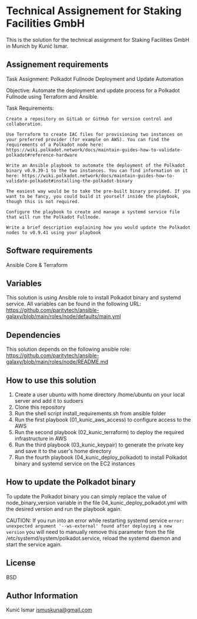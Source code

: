 # Technical Assignement for Staking Facilities GmbH

This is the solution for the technical assignment for Staking Facilities GmbH in Munich by Kunić Ismar.

## Assignement requirements

Task Assignment: Polkadot Fullnode Deployment and Update Automation

Objective: Automate the deployment and update process for a Polkadot Fullnode using Terraform and Ansible.

Task Requirements:

    Create a repository on GitLab or GitHub for version control and collaboration.

    Use Terraform to create IAC files for provisioning two instances on your preferred provider (for example on AWS). You can find the requirements of a Polkadot node here: https://wiki.polkadot.network/docs/maintain-guides-how-to-validate-polkadot#reference-hardware

    Write an Ansible playbook to automate the deployment of the Polkadot binary v0.9.39-1 to the two instances. You can find information on it here: https://wiki.polkadot.network/docs/maintain-guides-how-to-validate-polkadot#installing-the-polkadot-binary

    The easiest way would be to take the pre-built binary provided. If you want to be fancy, you could build it yourself inside the playbook, though this is not required.

    Configure the playbook to create and manage a systemd service file that will run the Polkadot Fullnode.

    Write a brief description explaining how you would update the Polkadot nodes to v0.9.41 using your playbook

## Software requirements

Ansible Core & Terraform

## Variables

This solution is using Ansible role to install Polkadot binary and systemd service. All variables can be found in the following URL:
https://github.com/paritytech/ansible-galaxy/blob/main/roles/node/defaults/main.yml

## Dependencies

This solution depends on the following ansible role:
https://github.com/paritytech/ansible-galaxy/blob/main/roles/node/README.md

## How to use this solution

1. Create a user ubuntu with home directory /home/ubuntu on your local server and add it to sudoers
2. Clone this repository
3. Run the shell script install_requirements.sh from ansible folder
4. Run the first playbook (01_kunic_aws_access) to configure access to the AWS
5. Run the second playbook (02_kunic_terraform) to deploy the required infrastructure in AWS
6. Run the third playbook (03_kunic_keypair) to generate the private key and save it to the user's home directory
7. Run the fourth playbook (04_kunic_deploy_polkadot) to install Polkadot binary and systemd service on the EC2 instances

## How to update the Polkadot binary

To update the Polkadot binary you can simply replace the value of node_binary_version variable in the file 04_kunic_deploy_polkadot.yml with the desired version and run the playbook again.

CAUTION:
If you run into an error while restarting systemd service `error: unexpected argument '--ws-external' found after deploying a new version` you will need to manually remove this parameter from the file /etc/systemd/system/polkadot.service, reload the systemd daemon and start the service again.

## License

BSD

## Author Information

Kunić Ismar
ismuskuna@gmail.com
